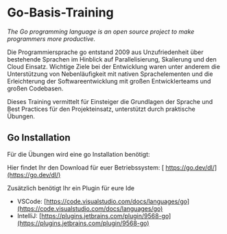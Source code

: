 # Go-Basis-Training

*The Go programming language is an open source project to make programmers more productive.*

Die Programmiersprache go entstand 2009 aus Unzufriedenheit über bestehende Sprachen im Hinblick auf Parallelisierung, Skalierung und  den Cloud Einsatz. Wichtige Ziele bei der Entwicklung waren unter anderem die Unterstützung von Nebenläufigkeit mit nativen Sprachelementen und die Erleichterung der Softwareentwicklung mit großen Entwicklerteams und großen Codebasen.


Dieses Training vermittelt für Einsteiger die Grundlagen der Sprache und Best Practices für den Projekteinsatz, unterstützt durch praktische Übungen.

## Go Installation
Für die Übungen wird eine go Installation benötigt:

Hier findet Ihr den Download für euer Betriebssystem: [ https://go.dev/dl/](https://go.dev/dl/)

Zusätzlich benötigt Ihr ein Plugin für eure Ide
-	VSCode: [https://code.visualstudio.com/docs/languages/go](https://code.visualstudio.com/docs/languages/go)
-	IntelliJ: [https://plugins.jetbrains.com/plugin/9568-go](https://plugins.jetbrains.com/plugin/9568-go)

